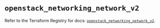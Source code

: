 # `openstack_networking_network_v2`

Refer to the Terraform Registry for docs: [`openstack_networking_network_v2`](https://registry.terraform.io/providers/terraform-provider-openstack/openstack/3.0.0/docs/resources/networking_network_v2).

